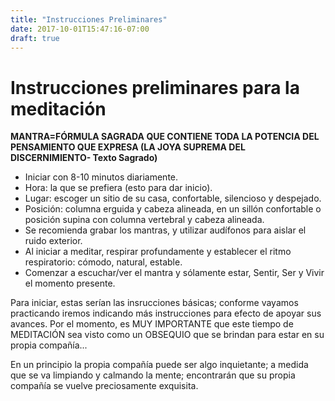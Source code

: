 ```yaml
---
title: "Instrucciones Preliminares"
date: 2017-10-01T15:47:16-07:00
draft: true
---
```


# Instrucciones preliminares para la meditación

**MANTRA=FÓRMULA SAGRADA QUE CONTIENE TODA LA POTENCIA DEL PENSAMIENTO QUE EXPRESA (LA JOYA SUPREMA DEL DISCERNIMIENTO- Texto Sagrado)**

* Iniciar con 8-10 minutos diariamente.
* Hora: la que se prefiera (esto para dar inicio).
* Lugar: escoger un sitio de su casa, confortable, silencioso y despejado.
* Posición: columna erguida y cabeza alineada, en un sillón confortable o posición supina con columna vertebral y cabeza alineada.
* Se recomienda grabar los mantras, y utilizar audífonos para aislar el ruido exterior.
* Al iniciar a meditar, respirar profundamente y establecer el ritmo respiratorio: cómodo, natural, estable.
* Comenzar a escuchar/ver el mantra y sólamente estar, Sentir, Ser y Vivir el momento presente. 

Para iniciar, estas serían las insrucciones básicas; conforme vayamos practicando iremos indicando más instrucciones para efecto de apoyar sus avances. Por el momento, es MUY IMPORTANTE que este tiempo de MEDITACIÓN sea visto como un OBSEQUIO que se brindan para estar en su propia compañía...  

En un principio la propia compañía puede ser algo inquietante; a medida que se va limpiando y calmando la mente; encontrarán que su propia compañía se vuelve preciosamente exquisita.


